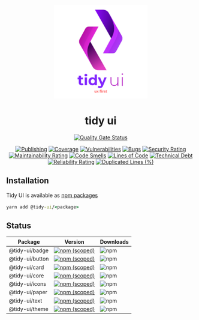 <!-- markdownlint-disable-next-line -->
<p align="center">
  <img width="250" src="internals/docs/tidi-ui-logo.png" alt="Tidy UI">
</p>

<h1 align="center">tidy ui</h1>

<p align="center">
    <a href="https://sonarcloud.io/summary/new_code?id=badatt_tidy-ui"><img src="https://sonarcloud.io/api/project_badges/measure?project=badatt_tidy-ui&metric=alert_status
" alt="Quality Gate Status"/></a>
</p>
<p align="center">
  <a href="https://github.com/badatt/tidy-ui/actions/workflows/publish-wf.yml"><img src="https://github.com/badatt/tidy-ui/actions/workflows/publish-wf.yml/badge.svg" alt="Publishing"/></a>
  <a href="https://sonarcloud.io/summary/new_code?id=badatt_tidy-ui"><img src="https://sonarcloud.io/api/project_badges/measure?project=badatt_tidy-ui&metric=coverage" alt="Coverage"/></a>
  <a href="https://sonarcloud.io/summary/new_code?id=badatt_tidy-ui"><img src="https://sonarcloud.io/api/project_badges/measure?project=badatt_tidy-ui&metric=vulnerabilities" alt="Vulnerabilities"/></a>
  <a href="https://sonarcloud.io/summary/new_code?id=badatt_tidy-ui"><img src="https://sonarcloud.io/api/project_badges/measure?project=badatt_tidy-ui&metric=bugs" alt="Bugs"/></a>
  <a href="https://sonarcloud.io/summary/new_code?id=badatt_tidy-ui"><img src="https://sonarcloud.io/api/project_badges/measure?project=badatt_tidy-ui&metric=security_rating" alt="Security Rating"/></a>
  <a href="https://sonarcloud.io/summary/new_code?id=badatt_tidy-ui"><img src="https://sonarcloud.io/api/project_badges/measure?project=badatt_tidy-ui&metric=sqale_rating" alt="Maintainability Rating"/></a>
  <a href="https://sonarcloud.io/summary/new_code?id=badatt_tidy-ui"><img src="https://sonarcloud.io/api/project_badges/measure?project=badatt_tidy-ui&metric=code_smells" alt="Code Smells"/></a>
  <a href="https://sonarcloud.io/summary/new_code?id=badatt_tidy-ui"><img src="https://sonarcloud.io/api/project_badges/measure?project=badatt_tidy-ui&metric=ncloc" alt="Lines of Code"/></a>
  <a href="https://sonarcloud.io/summary/new_code?id=badatt_tidy-ui"><img src="https://sonarcloud.io/api/project_badges/measure?project=badatt_tidy-ui&metric=sqale_index" alt="Technical Debt"/></a>
  <a href="https://sonarcloud.io/summary/new_code?id=badatt_tidy-ui"><img src="https://sonarcloud.io/api/project_badges/measure?project=badatt_tidy-ui&metric=reliability_rating" alt="Reliability Rating"/></a>
  <a href="https://sonarcloud.io/summary/new_code?id=badatt_tidy-ui"><img src="https://sonarcloud.io/api/project_badges/measure?project=badatt_tidy-ui&metric=duplicated_lines_density" alt="Duplicated Lines (%)"/></a>
</p>

## Installation

Tidy UI is available as [npm packages](https://www.npmjs.com/search?q=%40tidy-ui)

```cmd
yarn add @tidy-ui/<package>
```

## Status

<table>
  <thead>
    <tr><th>Package</th><th>Version</th><th>Downloads</th></tr>
  </thead>
  <tbody>
  <tr>
    <td>@tidy-ui/badge</td>
    <td><a href="https://www.npmjs.com/package/@tidy-ui/badge"><img alt="npm (scoped)" src="https://img.shields.io/npm/v/@tidy-ui/badge"></a></td>
    <td><img alt="npm" src="https://img.shields.io/npm/dw/@tidy-ui/badge"></td>
  </tr>
  <tr>
    <td>@tidy-ui/button</td>
    <td><a href="https://www.npmjs.com/package/@tidy-ui/button"><img alt="npm (scoped)" src="https://img.shields.io/npm/v/@tidy-ui/button"></a></td>
    <td><img alt="npm" src="https://img.shields.io/npm/dw/@tidy-ui/button"></td>
  </tr>
  <tr>
    <td>@tidy-ui/card</td>
    <td><a href="https://www.npmjs.com/package/@tidy-ui/card"><img alt="npm (scoped)" src="https://img.shields.io/npm/v/@tidy-ui/card"></a></td>
    <td><img alt="npm" src="https://img.shields.io/npm/dw/@tidy-ui/card"></td>
  </tr>
  <tr>
    <td>@tidy-ui/core</td>
    <td><a href="https://www.npmjs.com/package/@tidy-ui/core"><img alt="npm (scoped)" src="https://img.shields.io/npm/v/@tidy-ui/core"></a></td>
    <td><img alt="npm" src="https://img.shields.io/npm/dw/@tidy-ui/core"></td>
  </tr>
  <tr>
    <td>@tidy-ui/icons</td>
    <td><a href="https://www.npmjs.com/package/@tidy-ui/icons"><img alt="npm (scoped)" src="https://img.shields.io/npm/v/@tidy-ui/icons"></a></td>
    <td><img alt="npm" src="https://img.shields.io/npm/dw/@tidy-ui/icons"></td>
  </tr>
  <tr>
    <td>@tidy-ui/paper</td>
    <td><a href="https://www.npmjs.com/package/@tidy-ui/paper"><img alt="npm (scoped)" src="https://img.shields.io/npm/v/@tidy-ui/paper"></a></td>
    <td><img alt="npm" src="https://img.shields.io/npm/dw/@tidy-ui/paper"></td>
  </tr>
  <tr>
    <td>@tidy-ui/text</td>
    <td><a href="https://www.npmjs.com/package/@tidy-ui/text"><img alt="npm (scoped)" src="https://img.shields.io/npm/v/@tidy-ui/text"></a></td>
    <td><img alt="npm" src="https://img.shields.io/npm/dw/@tidy-ui/text"></td>
  </tr>
  <tr>
    <td>@tidy-ui/theme</td>
    <td><a href="https://www.npmjs.com/package/@tidy-ui/theme"><img alt="npm (scoped)" src="https://img.shields.io/npm/v/@tidy-ui/theme"></a></td>
    <td><img alt="npm" src="https://img.shields.io/npm/dw/@tidy-ui/theme"></td>
  </tr>
  </tbody>
</table>

